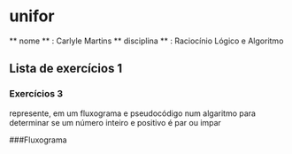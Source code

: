 # unifor 
** nome ** : Carlyle Martins
** disciplina ** : Raciocínio Lógico e Algoritmo 

## Lista de exercícios 1

### Exercícios 3
represente, em um fluxograma e pseudocódigo num algaritmo para  determinar  se um número  inteiro e positivo é par ou impar

###Fluxograma
